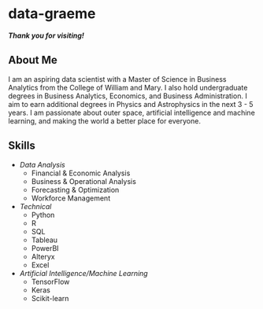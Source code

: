 # data-graeme

***Thank you for visiting!***

## **About Me**
I am an aspiring data scientist with a Master of Science in Business Analytics from the College of William and Mary. I also hold undergraduate degrees in Business Analytics, Economics, and Business Administration. I aim to earn additional degrees in Physics and Astrophysics in the next 3 - 5 years. I am passionate about outer space, artificial intelligence and machine learning, and making the world a better place for everyone.

## **Skills**
- *Data Analysis*
  - Financial & Economic Analysis
  - Business & Operational Analysis
  - Forecasting & Optimization
  - Workforce Management
- *Technical*  
  - Python
  - R
  - SQL
  - Tableau
  - PowerBI
  - Alteryx
  - Excel
- *Artificial Intelligence/Machine Learning*
  - TensorFlow
  - Keras
  - Scikit-learn
